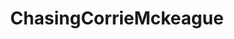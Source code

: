 ---
title: ChasingCorrieMckeague
crosslinks:
- TrueCrimeDiscussion
- UnresolvedMysteries
- CorrieDiscussion
- explainlikeimfive
- unitedkingdom
- truecrimediscussion
- ModSupport
---